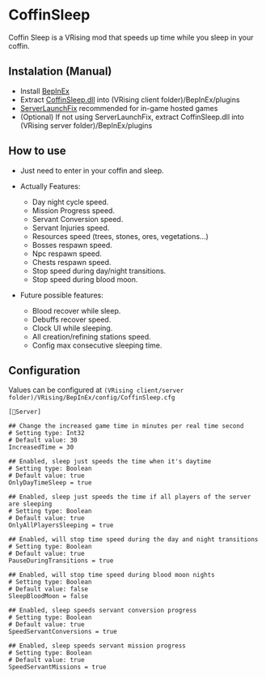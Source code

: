 # CoffinSleep

Coffin Sleep is a VRising mod that speeds up time while you sleep in your coffin.

## Instalation (Manual)

* Install [BepInEx](https://docs.bepinex.dev/master/articles/user_guide/installation/index.html)
* Extract [CoffinSleep.dll](https://github.com/caioreix/CoffinSleep/releases) into (VRising client folder)/BepInEx/plugins
* [ServerLaunchFix](https://v-rising.thunderstore.io/package/Mythic/ServerLaunchFix/) recommended for in-game hosted
  games
* (Optional) If not using ServerLaunchFix, extract CoffinSleep.dll into (VRising server folder)/BepInEx/plugins

## How to use

* Just need to enter in your coffin and sleep.

* Actually Features:
  - Day night cycle speed.
  - Mission Progress speed.
  - Servant Conversion speed.
  - Servant Injuries speed. 
  - Resources speed (trees, stones, ores, vegetations...)
  - Bosses respawn speed.
  - Npc respawn speed.
  - Chests respawn speed.
  - Stop speed during day/night transitions.
  - Stop speed during blood moon.

* Future possible features:
  - Blood recover while sleep.
  - Debuffs recover speed.
  - Clock UI while sleeping.
  - All creation/refining stations speed.
  - Config max consecutive sleeping time.

## Configuration

Values can be configured at `(VRising client/server folder)/VRising/BepInEx/config/CoffinSleep.cfg`

```
[🔧Server]

## Change the increased game time in minutes per real time second
# Setting type: Int32
# Default value: 30
IncreasedTime = 30

## Enabled, sleep just speeds the time when it's daytime
# Setting type: Boolean
# Default value: true
OnlyDayTimeSleep = true

## Enabled, sleep just speeds the time if all players of the server are sleeping
# Setting type: Boolean
# Default value: true
OnlyAllPlayersSleeping = true

## Enabled, will stop time speed during the day and night transitions
# Setting type: Boolean
# Default value: true
PauseDuringTransitions = true

## Enabled, will stop time speed during blood moon nights
# Setting type: Boolean
# Default value: false
SleepBloodMoon = false

## Enabled, sleep speeds servant conversion progress
# Setting type: Boolean
# Default value: true
SpeedServantConversions = true

## Enabled, sleep speeds servant mission progress
# Setting type: Boolean
# Default value: true
SpeedServantMissions = true
```